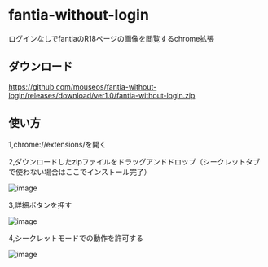 # fantia-without-login
ログインなしでfantiaのR18ページの画像を閲覧するchrome拡張
## ダウンロード
https://github.com/mouseos/fantia-without-login/releases/download/ver1.0/fantia-without-login.zip
## 使い方
1,chrome://extensions/を開く

2,ダウンロードしたzipファイルをドラッグアンドドロップ（シークレットタブで使わない場合はここでインストール完了）

![image](https://github.com/mouseos/fantia-without-login/assets/46545607/28a0ef81-0e95-45a5-8f02-90f2410d2e98)

3,詳細ボタンを押す

![image](https://github.com/mouseos/fantia-without-login/assets/46545607/8566d63a-4eb1-4b20-b65c-74cae04f2fcd)

4,シークレットモードでの動作を許可する

![image](https://github.com/mouseos/fantia-without-login/assets/46545607/1a6c91f8-c988-4718-8fee-f68ab7742e81)
